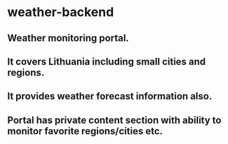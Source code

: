 # weather-backend

## Weather monitoring portal. 
## It covers Lithuania including small cities and regions. 
## It provides weather forecast information also. 
## Portal has private content section with ability to monitor favorite regions/cities etc.
